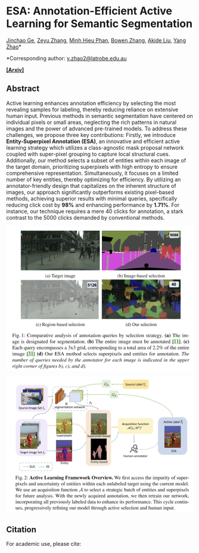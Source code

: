 # ESA: Annotation-Efficient Active Learning for Semantic Segmentation

[Jinchao Ge](https://github.com/jinchaogjc), [Zeyu Zhang](https://steve-zeyu-zhang.github.io/), [Minh Hieu Phan](https://scholar.google.com/citations?user=gSEw8EsAAAAJ&hl=en), [Bowen Zhang](https://www.linkedin.com/in/bowen-zhang-a7403095/), [Akide Liu](https://www.linkedin.com/in/akideliu/), [Yang Zhao](https://yangyangkiki.github.io/)*

*Corresponding author: y.zhao2@latrobe.edu.au 

[**[Arxiv]**](https://arxiv.org/abs/2408.13491)

## Abstract
Active learning enhances annotation efficiency by selecting the most revealing samples for labeling, thereby reducing reliance on extensive human input. Previous methods in semantic segmentation have centered on individual pixels or small areas, neglecting the rich patterns in natural images and the power of advanced pre-trained models. To address these challenges, we propose three key contributions: Firstly, we introduce **Entity-Superpixel Annotation (ESA)**, an innovative and efficient active learning strategy which utilizes a class-agnostic mask proposal network coupled with super-pixel grouping to capture local structural cues. Additionally, our method selects a subset of entities within each image of the target domain, prioritizing superpixels with high entropy to ensure comprehensive representation. Simultaneously, it focuses on a limited number of key entities, thereby optimizing for efficiency. By utilizing an annotator-friendly design that capitalizes on the inherent structure of images, our approach significantly outperforms existing pixel-based methods, achieving superior results with minimal queries, specifically reducing click cost by **98%** and enhancing performance by **1.71%**. For instance, our technique requires a mere 40 clicks for annotation, a stark contrast to the 5000 clicks demanded by conventional methods.


![annoataion cost compare with difference methods](pic/compare.jpg)

![framework](pic/frameworks.jpg)

## Citation

For academic use, please cite:
```
```
